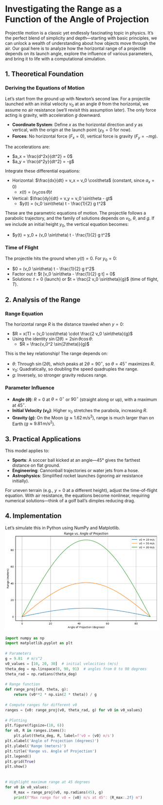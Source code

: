 # Investigating the Range as a Function of the Angle of Projection

Projectile motion is a classic yet endlessly fascinating topic in physics. It’s the perfect blend of simplicity and depth—starting with basic principles, we can unlock a wealth of understanding about how objects move through the air. Our goal here is to analyze how the horizontal range of a projectile depends on its launch angle, explore the influence of various parameters, and bring it to life with a computational simulation.

## 1. Theoretical Foundation

### Deriving the Equations of Motion

Let’s start from the ground up with Newton’s second law. For a projectile launched with an initial velocity $v_0$ at an angle $\theta$ from the horizontal, we assume no air resistance (we’ll revisit this assumption later). The only force acting is gravity, with acceleration $g$ downward.

- **Coordinate System**: Define $x$ as the horizontal direction and $y$ as vertical, with the origin at the launch point ($y_0 = 0$ for now).
- **Forces**: No horizontal force ($F_x = 0$), vertical force is gravity ($F_y = -mg$).

The accelerations are:
- $a_x = \frac{d^2x}{dt^2} = 0$
- $a_y = \frac{d^2y}{dt^2} = -g$

Integrate these differential equations:
- Horizontal: $\frac{dx}{dt} = v_x = v_0 \cos\theta$ (constant, since $a_x = 0$)
  - $x(t) = (v_0 \cos\theta) t$
- Vertical: $\frac{dy}{dt} = v_y = v_0 \sin\theta - gt$
  - $y(t) = (v_0 \sin\theta) t - \frac{1}{2} g t^2$

These are the parametric equations of motion. The projectile follows a parabolic trajectory, and the family of solutions depends on $v_0$, $\theta$, and $g$. If we include an initial height $y_0$, the vertical equation becomes:
- $y(t) = y_0 + (v_0 \sin\theta) t - \frac{1}{2} g t^2$

### Time of Flight

The projectile hits the ground when $y(t) = 0$. For $y_0 = 0$:
- $0 = (v_0 \sin\theta) t - \frac{1}{2} g t^2$
- Factor out $t$: $t [v_0 \sin\theta - \frac{1}{2} g t] = 0$
- Solutions: $t = 0$ (launch) or $t = \frac{2 v_0 \sin\theta}{g}$ (time of flight, $T$).

## 2. Analysis of the Range

### Range Equation

The horizontal range $R$ is the distance traveled when $y = 0$:
- $R = x(T) = (v_0 \cos\theta) \cdot \frac{2 v_0 \sin\theta}{g}$
- Using the identity $\sin(2\theta) = 2 \sin\theta \cos\theta$:
  - $R = \frac{v_0^2 \sin(2\theta)}{g}$

This is the key relationship! The range depends on:
- $\theta$: Through $\sin(2\theta)$, which peaks at $2\theta = 90^\circ$, so $\theta = 45^\circ$ maximizes $R$.
- $v_0$: Quadratically, so doubling the speed quadruples the range.
- $g$: Inversely, so stronger gravity reduces range.

### Parameter Influence

- **Angle ($\theta$)**: $R = 0$ at $\theta = 0^\circ$ or $90^\circ$ (straight along or up), with a maximum at $45^\circ$.
- **Initial Velocity ($v_0$)**: Higher $v_0$ stretches the parabola, increasing $R$.
- **Gravity ($g$)**: On the Moon ($g \approx 1.62 \, \text{m/s}^2$), range is much larger than on Earth ($g \approx 9.81 \, \text{m/s}^2$).

## 3. Practical Applications

This model applies to:
- **Sports**: A soccer ball kicked at an angle—45° gives the farthest distance on flat ground.
- **Engineering**: Cannonball trajectories or water jets from a hose.
- **Astrophysics**: Simplified rocket launches (ignoring air resistance initially).

For uneven terrain (e.g., $y = 0$ at a different height), adjust the time-of-flight equation. With air resistance, the equations become nonlinear, requiring numerical solutions—think of a golf ball’s dimples reducing drag.

## 4. Implementation

Let’s simulate this in Python using NumPy and Matplotlib.
![alt text](Unknown.png)

```python
import numpy as np
import matplotlib.pyplot as plt

# Parameters
g = 9.81  # m/s^2
v0_values = [10, 20, 30]  # initial velocities (m/s)
theta_deg = np.linspace(0, 90, 91)  # angles from 0 to 90 degrees
theta_rad = np.radians(theta_deg)

# Range function
def range_proj(v0, theta, g):
    return (v0**2 * np.sin(2 * theta)) / g

# Compute ranges for different v0
ranges = {v0: range_proj(v0, theta_rad, g) for v0 in v0_values}

# Plotting
plt.figure(figsize=(10, 6))
for v0, R in ranges.items():
    plt.plot(theta_deg, R, label=f'v0 = {v0} m/s')
plt.xlabel('Angle of Projection (degrees)')
plt.ylabel('Range (meters)')
plt.title('Range vs. Angle of Projection')
plt.legend()
plt.grid(True)
plt.show()


# Highlight maximum range at 45 degrees
for v0 in v0_values:
    R_max = range_proj(v0, np.radians(45), g)
    print(f"Max range for v0 = {v0} m/s at 45°: {R_max:.2f} m")